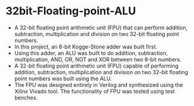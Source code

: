 # 32bit-Floating-point-ALU
- A 32-bit floating point arithmetic unit (FPU) that can perform addition, subtraction, multiplication and division on two 32-bit floating point numbers.
- In this project, an 8-bit Kogge-Stone adder was built first.
- Using this adder, an ALU was built to do addition, subtraction, multiplication, AND, OR, NOT and XOR between two 8-bit numbers.
- A 32-bit floating point arithmetic unit (FPU) capable of performing addition, subtraction, multiplication and division on two 32-bit floating point numbers was built using the ALU.
- The FPU was designed entirely in Verilog and synthesized using the Xilinx Vivado tool. The functionality of FPU was tested using test benches.
